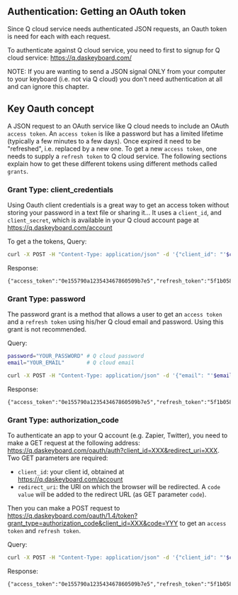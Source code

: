 ## Authentication: Getting an OAuth token

Since Q cloud service needs authenticated JSON requests, an Oauth token is need
for each with each request.

To authenticate against Q cloud service, you need to first to signup for Q cloud
service: https://q.daskeyboard.com/

NOTE: If you are wanting to send a JSON signal ONLY from your computer to your
keyboard (i.e. not via Q cloud) you don't need authentication at all and can ignore this chapter.


## Key Oauth concept

A JSON request to an OAuth service like Q cloud needs to include an OAuth
`access token`. An `access token` is like a password but has a limited lifetime
(typically a few minutes to a few days). Once expired it need to be "refreshed",
i.e. replaced by a new one. To get a new `access token`, one needs to supply a
`refresh token` to Q cloud service. The following sections explain how to get
these different tokens using different methods called `grants`.


### Grant Type: client_credentials

Using Oauth client credentials is a great way to get an access token without
storing your password in a text file or sharing it... It uses a `client_id`, and
`client_secret`, which is available in your Q cloud account page at
https://q.daskeyboard.com/account

To get a the tokens, 
Query:

```sh
curl -X POST -H "Content-Type: application/json" -d '{"client_id": "'$clientId'", "client_secret": "'$clientSecret'", "grant_type": "client_credentials"}' https://q.daskeyboard.com/oauth/1.4/token
```

Response:

```
{"access_token":"0e155790a123543467860509b7e5","refresh_token":"5f1b05834235bc020ba33aa8","user_id":7654,"expires_in":86400}
```


### Grant Type: password

The password grant is a method that allows a user to get an `access token` and a `refresh token` using his/her Q cloud email and password. Using this grant is not recommended.

Query: 

```sh
password="YOUR_PASSWORD" # Q cloud password
email="YOUR_EMAIL"       # Q cloud email

curl -X POST -H "Content-Type: application/json" -d '{"email": "'$email'", "password": "'$password'", "grant_type": "password"}' https://q.daskeyboard.com/oauth/1.4/token
```

Response:

```
{"access_token":"0e155790a123543467860509b7e5","refresh_token":"5f1b05834235bc020ba33aa8","user_id":7654,"expires_in":86400}
```

### Grant Type: authorization_code

To authenticate an app to your  Q account (e.g. Zapier, Twitter), you need to make a GET request at
the following address:
https://q.daskeyboard.com/oauth/auth?client_id=XXX&redirect_uri=XXX. Two GET
parameters are required:
- `client_id`: your client id, obtained at https://q.daskeyboard.com/account
- `redirect_uri`: the URI on which the browser will be redirected. A `code value`
  will be added to the redirect URL (as GET parameter `code`).

Then you can make a POST request to
https://q.daskeyboard.com/oauth/1.4/token?grant_type=authorization_code&client_id=XXX&code=YYY
to get an `access token` and `refresh token`.

Query:

```sh
curl -X POST -H "Content-Type: application/json" -d '{"client_id": "'$clientId'", "code": "YOUR_CODE", "grant_type": "authorization_code"}' https://q.daskeyboard.com/oauth/1.4/token
```

Response:

```
{"access_token":"0e155790a123543467860509b7e5","refresh_token":"5f1b05834235bc020ba33aa8","user_id":7654,"expires_in":86400}
```


